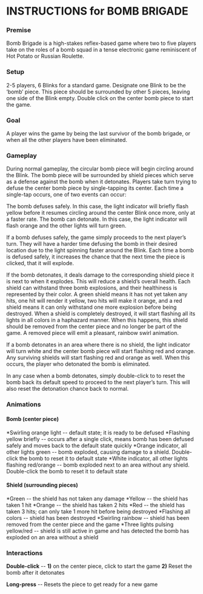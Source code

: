 # INSTRUCTIONS for BOMB BRIGADE 

### Premise 

Bomb Brigade is a high-stakes reflex-based game where two to five players take on the roles of a bomb squad in a tense electronic game reminiscent of Hot Potato or Russian Roulette. 

### Setup

2-5 players, 6 Blinks for a standard game. Designate one Blink to be the ‘bomb’ piece. This piece should be surrounded by other 5 pieces, leaving one side of the Blink empty. Double click on the center bomb piece to start the game. 

### Goal

A player wins the game by being the last survivor of the bomb brigade, or when all the other players have been eliminated. 

### Gameplay

During normal gameplay, the circular bomb piece will begin circling around the Blink. The bomb piece will be surrounded by shield pieces which serve as a defense against the bomb when it detonates. Players take turn trying to defuse the center bomb piece by single-tapping its center. Each time a single-tap occurs, one of two events can occur: 

The bomb defuses safely. In this case, the light indicator will briefly flash yellow before it resumes circling around the center Blink once more, only at a faster rate. 
The bomb can detonate. In this case, the light indicator will flash orange and the other lights will turn green. 

If a bomb defuses safely, the game simply proceeds to the next player’s turn. They will have a harder time defusing the bomb in their desired location due to the light spinning faster around the Blink. Each time a bomb is defused safely, it increases the chance that the next time the piece is clicked, that it will explode. 

If the bomb detonates, it deals damage to the corresponding shield piece it is next to when it explodes. This will reduce a shield’s overall health. Each shield can withstand three bomb explosions, and their healthiness is represented by their color. A green shield means it has not yet taken any hits, one hit will render it yellow, two hits will make it orange, and a red shield means it can only withstand one more explosion before being destroyed. When a shield is completely destroyed, it will start flashing all its lights in all colors in a haphazard manner. When this happens, this shield should be removed from the center piece and no longer be part of the game. A removed piece will emit a pleasant, rainbow swirl animation. 

If a bomb detonates in an area where there is no shield, the light indicator will turn white and the center bomb piece will start flashing red and orange. Any surviving shields will start flashing red and orange as well. When this occurs, the player who detonated the bomb is eliminated. 

In any case when a bomb detonates, simply double-click to to reset the bomb back its default speed to proceed to the next player’s turn. This will also reset the detonation chance back to normal. 

### Animations

#### Bomb  (center piece) 

  *Swirling orange light -- default state; it is ready to be defused
  *Flashing yellow briefly -- occurs after a single click, means bomb has been defused safely and moves back to the default state quickly
  *Orange indicator, all other lights green -- bomb exploded, causing damage to a shield. Double-click the bomb to reset it to default state
  *White indicator, all other lights flashing red/orange -- bomb exploded next to an area without any shield. Double-click the bomb to reset it to default state

#### Shield (surrounding pieces) 

  *Green -- the shield has not taken any damage
  *Yellow -- the shield has taken 1 hit
  *Orange -- the shield has taken 2 hits
  *Red -- the shield has taken 3 hits; can only take 1 more hit before being destroyed
  *Flashing all colors -- shield has been destroyed
  *Swirling rainbow -- shield has been removed from the center piece and the game
  *Three lights pulsing yellow/red -- shield is still active in game and has detected the bomb has exploded on an area without a shield 

### Interactions

**Double-click** -- **1)** on the center piece, click to start the game **2)** Reset the bomb after it detonates

**Long-press** -- Resets the piece to get ready for a new game 

